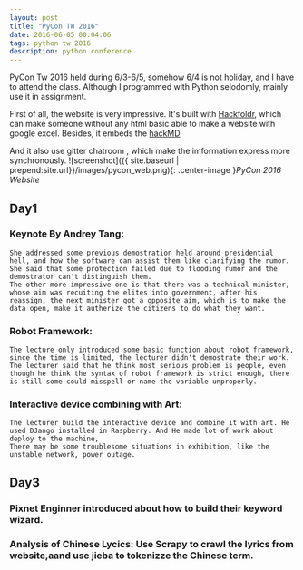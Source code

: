 ```yaml
---
layout: post
title: "PyCon TW 2016"
date: 2016-06-05 00:04:06
tags: python tw 2016
description: python conference
---
```


PyCon Tw 2016 held during 6/3-6/5, somehow 6/4 is not holiday, and I have to attend the class. Although I programmed with Python selodomly, mainly use it in assignment.

First of all, the website is very impressive. It's built with [Hackfoldr](https://hackfoldr.org/about), which can make someone without any html basic able to make a website with google excel. 
Besides, it embeds the [hackMD](https://hackmd.io/)

And it also use gitter chatroom , which make the imformation express more synchronously.
![screenshot]({{ site.baseurl | prepend:site.url}}/images/pycon_web.png){: .center-image }*PyCon 2016 Website*

## Day1

### Keynote By Andrey Tang: 
    She addressed some previous demostration held around presidential hell, and how the software can assist them like clarifying the rumor. She said that some protection failed due to flooding rumor and the demostrator can't distinguish them.
    The other more impressive one is that there was a technical minister, whose aim was recuiting the elites into government, after his reassign, the next minister got a opposite aim, which is to make the data open, make it autherize the citizens to do what they want.  

### Robot Framework:  
    The lecture only introduced some basic function about robot framework, since the time is limited, the lecturer didn't demostrate their work.
    The lecturer said that he think most serious problem is people, even though he think the syntax of robot framework is strict enough, there is still some could misspell or name the variable unproperly.

### Interactive device combining with Art: 
    The lecturer build the interactive device and combine it with art. He used DJango installed in Raspberry. And He made lot of work about deploy to the machine,
    There may be some troublesome situations in exhibition, like the unstable network, power outage. 

## Day3

### Pixnet Enginner introduced about how to build their keyword wizard.

### Analysis of Chinese Lycics: Use Scrapy to crawl the lyrics from website,aand use jieba to tokenizze the Chinese term.



